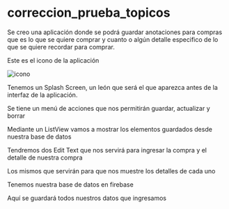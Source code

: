 # correccion_prueba_topicos

Se creo una aplicación donde se podrá guardar anotaciones para compras que es lo que se quiere comprar y cuanto o algún detalle especifico de lo que se quiere recordar para comprar.

Este es el icono de la aplicación 

![icono](https://user-images.githubusercontent.com/43852960/87452219-8f80c980-c5c6-11ea-8c24-106af9162cdd.PNG)

Tenemos un Splash Screen, un león que será el que aparezca antes de la interfaz de la aplicación.










Se tiene un menú de acciones que nos permitirán guardar, actualizar y borrar

Mediante un ListView vamos a mostrar los elementos guardados desde nuestra base de datos








Tendremos dos Edit Text que nos servirá para ingresar la compra y el detalle de nuestra compra

Los mismos que servirán para que nos muestre los detalles de cada uno 

Tenemos nuestra base de datos en firebase

Aquí se guardará todos nuestros datos que ingresamos


